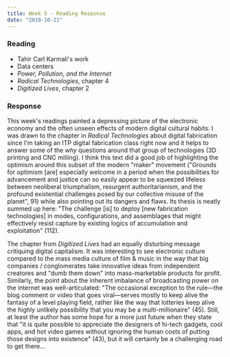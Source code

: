 ```yaml
---
title: Week 5 - Reading Response
date: "2019-10-21"
---
```


### Reading

- Tahir Carl Karmali's work
- Data centers
- _Power, Pollution, and the Internet_
- _Radical Technologies_, chapter 4
- _Digitized Lives_, chapter 2

### Response

This week's readings painted a depressing picture of the electronic economy and the often unseen effects of modern digital cultural habits. I was drawn to the chapter in _Radical Technologies_ about digital fabrication since I'm taking an ITP digital fabrication class right now and it helps to answer some of the _why_ questions around that group of technologies (3D printing and CNC milling). I think this text did a good job of highlighting the optimism around this subset of the modern "maker" movement ("Grounds for optimism [are] especially welcome in a period when the possibilities for advancement and justice can so easily appear to be squeezed lifeless between neoliberal triumphalism, resurgent authoritarianism, and the profound existential challenges posed by our collective misuse of the planet", 91) while also pointing out its dangers and flaws. Its thesis is neatly summed up here: "The challenge [is] to deploy [new fabrication technologies] in modes, configurations, and assemblages that might effectively resist capture by existing logics of accumulation and exploitation" (112).

The chapter from _Digitized Lives_ had an equally disturbing message critiquing digital capitalism. It was interesting to see electronic culture compared to the mass media culture of film & music in the way that big companies / conglomerates take innovative ideas from independent creatores and "dumb them down" into mass-marketable products for profit. Similarly, the point about the inherent imbalance of broadcasting power on the internet was well-articulated: "The occasional exception to the rule&mdash;the blog comment or video that goes viral&mdash;serves mostly to keep alive the fantasy of a level playing field, rather like the way that lotteries keep alive the highly unlikely possibility that you may be a multi-millionaire" (45). Still, at least the author has some hope for a more just future when they state that "it is quite possible to appreciate the designers of hi-tech gadgets, cool apps, and hot video games without ignoring the human costs of putting those designs into existence" (43), but it will certainly be a challenging road to get there...
